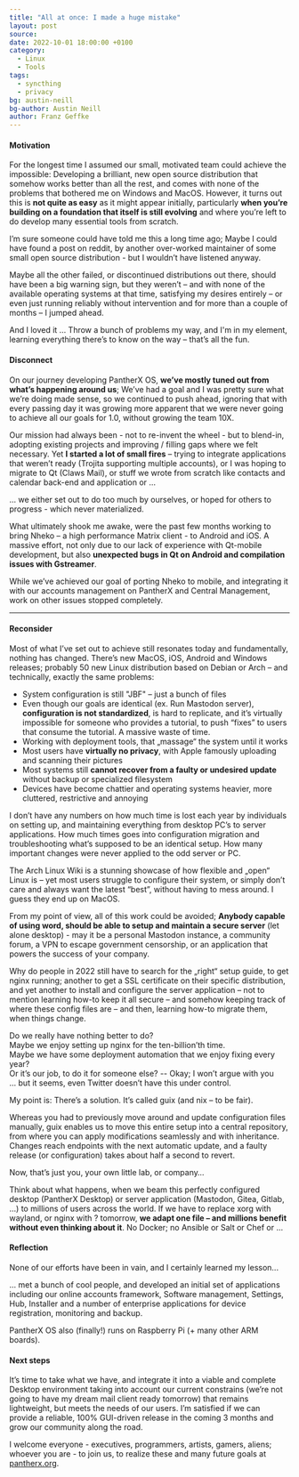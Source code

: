 ```yaml
---
title: "All at once: I made a huge mistake"
layout: post
source:
date: 2022-10-01 18:00:00 +0100
category:
  - Linux
  - Tools
tags:
  - syncthing
  - privacy
bg: austin-neill
bg-author: Austin Neill
author: Franz Geffke
---
```


#### Motivation

For the longest time I assumed our small, motivated team could achieve the impossible: Developing a brilliant, new open source distribution that somehow works better than all the rest, and comes with none of the problems that bothered me on Windows and MacOS. However, it turns out this is **not quite as easy** as it might appear initially, particularly **when you’re building on a foundation that itself is still evolving** and where you’re left to do develop many essential tools from scratch.

I’m sure someone could have told me this a long time ago; Maybe I could have found a post on reddit, by another over-worked maintainer of some small open source distribution - but I wouldn’t have listened anyway.

Maybe all the other failed, or discontinued distributions out there, should have been a big warning sign, but they weren’t – and with none of the available operating systems at that time, satisfying my desires entirely – or even just running reliably without intervention and for more than a couple of months – I jumped ahead.

And I loved it … Throw a bunch of problems my way, and I'm in my element, learning everything there’s to know on the way – that’s all the fun.

#### Disconnect

On our journey developing PantherX OS, **we’ve mostly tuned out from what’s happening around us**; We’ve had a goal and I was pretty sure what we’re doing made sense, so we continued to push ahead, ignoring that with every passing day it was growing more apparent that we were never going to achieve all our goals for 1.0, without growing the team 10X.

Our mission had always been - not to re-invent the wheel - but to blend-in, adopting existing projects and improving / filling gaps where we felt necessary. Yet **I started a lot of small fires** – trying to integrate applications that weren’t ready (Trojita supporting multiple accounts), or I was hoping to migrate to Qt (Claws Mail), or stuff we wrote from scratch like contacts and calendar back-end and application or …

... we either set out to do too much by ourselves, or hoped for others to progress - which never materialized.

What ultimately shook me awake, were the past few months working to bring Nheko – a high performance Matrix client - to Android and iOS. A massive effort, not only due to our lack of experience with Qt-mobile development, but also **unexpected bugs in Qt on Android and compilation issues with Gstreamer**.

While we’ve achieved our goal of porting Nheko to mobile, and integrating it with our accounts management on PantherX and Central Management, work on other issues stopped completely.

---

#### Reconsider

Most of what I’ve set out to achieve still resonates today and fundamentally, nothing has changed. There’s new MacOS, iOS, Android and Windows releases; probably 50 new Linux distribution based on Debian or Arch – and technically, exactly the same problems:

- System configuration is still "JBF" – just a bunch of files
- Even though our goals are identical (ex. Run Mastodon server), **configuration is not standardized**, is hard to replicate, and it’s virtually impossible for someone who provides a tutorial, to push “fixes” to users that consume the tutorial. A massive waste of time.
- Working with deployment tools, that „massage“ the system until it works
- Most users have **virtually no privacy**, with Apple famously uploading and scanning their pictures
- Most systems still **cannot recover from a faulty or undesired update** without backup or specialized filesystem
- Devices have become chattier and operating systems heavier, more cluttered, restrictive and annoying

I don’t have any numbers on how much time is lost each year by individuals on setting up, and maintaining everything from desktop PC’s to server applications. How much times goes into configuration migration and troubleshooting what’s supposed to be an identical setup. How many important changes were never applied to the odd server or PC.

The Arch Linux Wiki is a stunning showcase of how flexible and „open“ Linux is – yet most users struggle to configure their system, or simply don’t care and always want the latest “best”, without having to mess around. I guess they end up on MacOS.

From my point of view, all of this work could be avoided; **Anybody capable of using word, should be able to setup and maintain a secure server** (let alone desktop) - may it be a personal Mastodon instance, a community forum, a VPN to escape government censorship, or an application that powers the success of your company.

Why do people in 2022 still have to search for the „right“ setup guide, to get nginx running; another to get a SSL certificate on their specific distribution, and yet another to install and configure the server application – not to mention learning how-to keep it all secure – and somehow keeping track of where these config files are – and then, learning how-to migrate them, when things change.

Do we really have nothing better to do?<br>
Maybe we enjoy setting up nginx for the ten-billion’th time.<br>
Maybe we have some deployment automation that we enjoy fixing every year?<br>
Or it’s our job, to do it for someone else? -- Okay; I won’t argue with you<br>
… but it seems, even Twitter doesn’t have this under control.

My point is: There’s a solution. It’s called guix (and nix – to be fair).

Whereas you had to previously move around and update configuration files manually, guix enables us to move this entire setup into a central repository, from where you can apply modifications seamlessly and with inheritance. Changes reach endpoints with the next automatic update, and a faulty release (or configuration) takes about half a second to revert.

Now, that’s just you, your own little lab, or company…

Think about what happens, when we beam this perfectly configured desktop (PantherX Desktop) or server application (Mastodon, Gitea, Gitlab, …) to millions of users across the world. If we have to replace xorg with wayland, or nginx with ? tomorrow, **we adapt one file – and millions benefit without even thinking about it**. No Docker; no Ansible or Salt or Chef or …

#### Reflection

None of our efforts have been in vain, and I certainly learned my lesson...

... met a bunch of cool people, and developed an initial set of applications including our online accounts framework, Software management, Settings, Hub, Installer and a number of enterprise applications for device registration, monitoring and backup.

PantherX OS also (finally!) runs on Raspberry Pi (+ many other ARM boards).

#### Next steps

It’s time to take what we have, and integrate it into a viable and complete Desktop environment taking into account our current constrains (we’re not going to have my dream mail client ready tomorrow) that remains lightweight, but meets the needs of our users. I’m satisfied if we can provide a reliable, 100% GUI-driven release in the coming 3 months and grow our community along the road.

I welcome everyone - executives, programmers, artists, gamers, aliens; whoever you are - to join us, to realize these and many future goals at [pantherx.org](www.pantherx.org).
